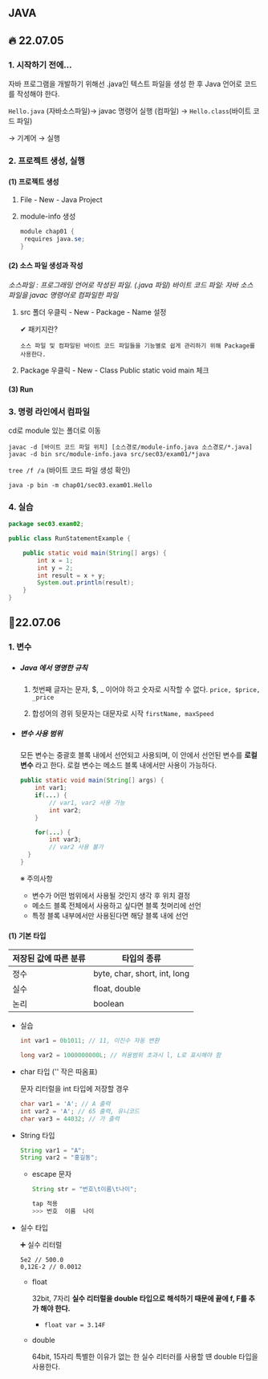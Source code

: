 ##  JAVA



## 🔥 22.07.05

### 1. 시작하기 전에...

자바 프로그램을 개발하기 위해선 .java인 텍스트 파일을 생성 한 후 Java 언어로 코드를 작성해야 한다. 

`Hello.java` (자바소스파일)→ javac 명령어 실행 (컴파일) → `Hello.class`(바이트 코드 파일) 

→ 기계어 → 실행 



### 2. 프로젝트 생성, 실행

#### (1) 프로젝트 생성

1. File - New - Java Project

2. module-info 생성

   ```java
   module chap01 {
   	requires java.se;
   }
   ```

#### (2)  소스 파일 생성과 작성 

*소스파일 : 프로그래밍 언어로 작성된 파일. (.java 파일)*
*바이트 코드 파일: 자바 소스 파일을 javac 명령어로 컴파일한 파일*

1. src 폴더 우클릭 - New - Package - Name 설정

   ✔ 패키지란?

   ```
   소스 파일 및 컴파일된 바이트 코드 파일들을 기능별로 쉽게 관리하기 위해 Package를 사용한다.
   ```

2. Package 우클릭 - New - Class
   Public static void main 체크

#### (3) Run

### 3. 명령 라인에서 컴파일

cd로 module 있는 폴더로 이동

`javac -d [바이트 코드 파일 위치] [소스경로/module-info.java 소스경로/*.java]`
`javac -d bin src/module-info.java src/sec03/exam01/*java`

`tree /f /a` (바이트 코드 파일 생성 확인)

`java -p bin -m chap01/sec03.exam01.Hello`



### 4. 실습 

```java
package sec03.exam02;

public class RunStatementExample {

	public static void main(String[] args) {
		int x = 1;
		int y = 2;
		int result = x + y;
		System.out.println(result);
	}
}
```





## 🤿22.07.06

### 1. 변수

- ##### Java 에서 명명한 규칙

  1. 첫번째 글자는 문자, $, _ 이어야 하고 숫자로 시작할 수 없다. 
     `price, $price, _price`

  2. 합성어의 경위 뒷문자는 대문자로 시작
     `firstName, maxSpeed`

- ##### 변수 사용 범위

  모든 변수는 중괄호 블록 내에서 선언되고 사용되며, 이 안에서 선언된 변수를 **로컬 변수** 라고 한다.
  로컬 변수는 메소드 블록 내에서만 사용이 가능하다. 

  ```java
  public static void main(String[] args) {
      int var1;
      if(...) {
          // var1, var2 사용 가능
          int var2;
      }
  
      for(...) {
          int var3;
          // var2 사용 불가
  	}
  }
  ```

  ※ 주의사항

  - 변수가 어떤 범위에서 사용될 것인지 생각 후 위치 결정
  - 메소드 블록 전체에서 사용하고 싶다면 블록 첫머리에 선언
  - 특정 블록 내부에서만 사용된다면 해당 블록 내에 선언



#### (1) 기본 타입 

| 저장된 값에 따른 분류 | 타입의 종류                  |
| --------------------- | ---------------------------- |
| 정수                  | byte, char, short, int, long |
| 실수                  | float, double                |
| 논리                  | boolean                      |

- 실습

  ```java
  int var1 = 0b1011; // 11, 이진수 자동 변환
  
  long var2 = 1000000000L; // 허용범위 초과시 l, L로 표시해야 함
  ```



- char 타입 ('' 작은 따옴표)

  문자 리터럴을 int 타입에 저장할 경우

  ```java
  char var1 = 'A'; // A 출력
  int var2 = 'A'; // 65 출력, 유니코드
  char var3 = 44032; // 가 출력
  ```

  

- String 타입

  ```java
  String var1 = "A";
  String var2 = "홍길동";
  ```

  - escape 문자 

    ```java
    String str = "번호\t이름\t나이";
    
    tap 적용
    >>> 번호	이름	나이
    ```

    

- 실수 타입 

  ➕ 실수 리터럴

  ```
  5e2 // 500.0
  0,12E-2 // 0.0012
  ```

  - float

    32bit, 7자리 
    **실수 리터럴을  double 타입으로 해석하기 때문에 끝에 f, F를 추가 해야 한다.**

    - `float var = 3.14F`

  - double

    64bit, 15자리
    특별한 이유가 없는 한 실수 리터러를 사용할 떈 double 타입을 사용한다.

 

